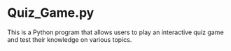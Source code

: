 # Quiz_Game.py
This is a Python program that allows users to play an interactive quiz game and test their knowledge on various topics.

